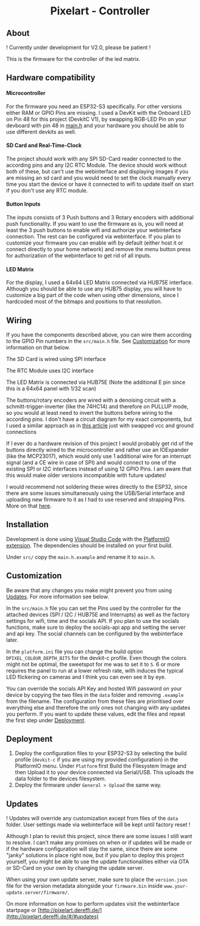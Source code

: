 # <p align="center">Pixelart - Controller</p>

## About

! Currently under development for V2.0, please be patient !

This is the firmware for the controller of the led matrix.

## Hardware compatibility

#### Microcontroller
For the firmware you need an ESP32-S3 specifically. For other versions either RAM or GPIO Pins are missing. I used a DevKit with the Onboard LED on Pin 48 for this project (DevkitC V1), by swapping RGB-LED Pin on your devboard with pin 48 in [main.h](./src/main.h) and your hardware you should be able to use different devkits as well.

#### SD Card and Real-Time-Clock
The project should work with any SPI SD-Card reader connected to the according pins and any I2C RTC Module. The device should work without both of these, but can't use the webinterface and displaying images if you are missing an sd card and you would need to set the clock manually every time you start the device or have it connected to wifi to update itself on start if you don't use any RTC module.

#### Button Inputs
The inputs consists of 3 Push buttons and 3 Rotary encoders with additional push functionality. If you want to use the firmware as is, you will need at least the 3 push buttons to enable wifi and authorize your webinterface connection. The rest can be configured via webinterface. If you plan to customize your firmware you can enable wifi by default (either host it or connect directly to your home network) and remove the menu button press for authorization of the webinterface to get rid of all inputs.

#### LED Matrix
For the display, I used a 64x64 LED Matrix connected via HUB75E interface. Although you should be able to use any HUB75 display, you will have to customize a big part of the code when using other dimensions, since I hardcoded most of the bitmaps and positions to that resolution.

## Wiring

If you have the components described above, you can wire them according to the GPIO Pin numbers in the `src/main.h` file. See [Customization](#customization) for more information on that below.

The SD Card is wired using SPI interface

The RTC Module uses I2C interface

The LED Matrix is connected via HUB75E (Note the additional E pin since this is a 64x64 panel with 1/32 scan)

The buttons/rotary encoders are wired with a denoising circuit with a schmitt-trigger-inverter (like the 74HC14) and therefore on PULLUP mode, so you would at least need to invert the buttons before wiring to the according pins. I don't have a circuit diagram for my exact components, but I used a similar approach as in [this article](https://mansfield-devine.com/speculatrix/2018/04/debouncing-fun-with-schmitt-triggers-and-capacitors/) just with swapped vcc and ground connections

If I ever do a hardware revision of this project I would probably get rid of the buttons directly wired to the microcontroller and rather use an IOExpander (like the MCP23017), which would only use 1 additional wire for an interrupt signal (and a CE wire in case of SPI) and would connect to one of the existing SPI or I2C interfaces instead of using 12 GPIO Pins. I am aware that this would make older versions incompatible with future updates!

I would recommend not soldering these wires directly to the ESP32, since there are some issues simultaneously using the USB/Serial interface and uploading new firmware to it as I had to use reserved and strapping Pins. More on that [here](http://wiki.fluidnc.com/en/hardware/ESP32-S3_Pin_Reference).

## Installation

Development is done using [Visual Studio Code](https://code.visualstudio.com/) with the [PlatformIO extension](https://platformio.org/install/ide?install=vscode). The dependencies should be installed on your first build.

Under `src/` copy the `main.h.example` and rename it to `main.h`.

## Customization

Be aware that any changes you make might prevent you from using [Updates](#updates). For more information see below.

In the `src/main.h` file you can set the Pins used by the controller for the attached devices (SPI / I2C / HUB75E and Interrupts) as well as the factory settings for wifi, time and the socials API. If you plan to use the socials functions, make sure to deploy the socials-api app and setting the server and api key. The social channels can be configured by the webinterface later.

In the `platform.ini` file you can change the build option `DPIXEL_COLOUR_DEPTH_BITS` for the devkit-c profile. Even though the colors might not be optimal, the sweetspot for me was to set it to `5`. 6 or more requires the panel to run at a lower refresh rate, with induces the typical LED flickering on cameras and I think you can even see it by eye.

You can override the socials API Key and hosted Wifi password on your device by copying the two files in the `data` folder and removing `.example` from the filename. The configuration from these files are prioritised over everything else and therefore the only ones not changing with any updates you perform. If you want to update these values, edit the files and repeat the first step under [Deployment](#deployment).

## Deployment

1. Deploy the configuration files to your ESP32-S3 by selecting the build profile (`devkit-c` if you are using my provided configuration) in the PlatformIO menu. Under `Platform` first Build the Filesystem Image and then Upload it to your device connected via Serial/USB. This uploads the data folder to the devices filesystem.
1. Deploy the firmware under `General > Upload` the same way.

## Updates

! Updates will override any customization except from files of the `data` folder. User settings made via webinterface will be kept until factory reset !

Although I plan to revisit this project, since there are some issues I still want to resolve. I can't make any promises on when or if updates will be made or if the hardware configuration will stay the same, since there are some "janky" solutions in place right now, but if you plan to deploy this project yourself, you might be able to use the update functionalities either via OTA or SD-Card on your own by changing the update server.

When using your own update server, make sure to place the `version.json` file for the version metadata alongside your `firmware.bin` inside `www.your-update.server/firmware/`.

On more information on how to perform updates visit the webinterface startpage or [http://pixelart.dereffi.de/](http://pixelart.dereffi.de/#/#updates)